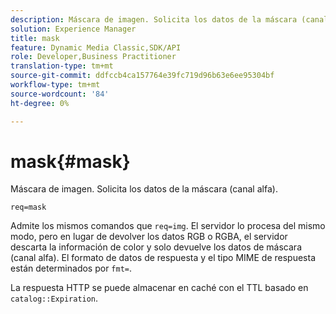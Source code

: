 ```yaml
---
description: Máscara de imagen. Solicita los datos de la máscara (canal alfa).
solution: Experience Manager
title: mask
feature: Dynamic Media Classic,SDK/API
role: Developer,Business Practitioner
translation-type: tm+mt
source-git-commit: ddfccb4ca157764e39fc719d96b63e6ee95304bf
workflow-type: tm+mt
source-wordcount: '84'
ht-degree: 0%

---
```



# mask{#mask}

Máscara de imagen. Solicita los datos de la máscara (canal alfa).

`req=mask`

Admite los mismos comandos que `req=img`. El servidor lo procesa del mismo modo, pero en lugar de devolver los datos RGB o RGBA, el servidor descarta la información de color y solo devuelve los datos de máscara (canal alfa). El formato de datos de respuesta y el tipo MIME de respuesta están determinados por `fmt=`.

La respuesta HTTP se puede almacenar en caché con el TTL basado en `catalog::Expiration`.
